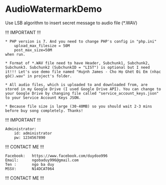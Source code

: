﻿# AudioWatermarkDemo

Use LSB algorithm to insert secret message to audio file (*.WAV)

!!! IMPORTANT !!!

	* PHP version is 7. And you need to change PHP's config in "php.ini"
		upload_max_filesize = 50M
		post_max_size=50M
	when run.

	* Format of *.WAV file need to have Header, Subchunk1, Subchunk2, Subchunk3. Subchunk2 (SubchunkID = "LIST") is optional but I need it!!! Let's use demo file named "Huỳnh James - Cho Họ Ghét Đi Em (nhạc gốc).wav" in project's folder.

	* All audio files, which is uploaded to and downloaded from, are stored in my Google Drive (I used Google Drive API). You can change to your Google Drive by changing file called "service_account_keys.json" to your Service Account Keys JSON.

	* Because file size is large (30-40MB) so you should wait 2-3 mins before buy song completely. Thanks!
		
!!! IMPORTANT !!!


	Administrator:
		id: administrator
		pw: 1234567890


!!! CONTACT ME !!!
	
	Facebook:	https://www.facebook.com/duydoo996
	Email:		ngobaduy996@gmail.com
	Ten :		ngo ba duy
	MSSV:		N14DCAT064

!!! CONTACT ME !!!
